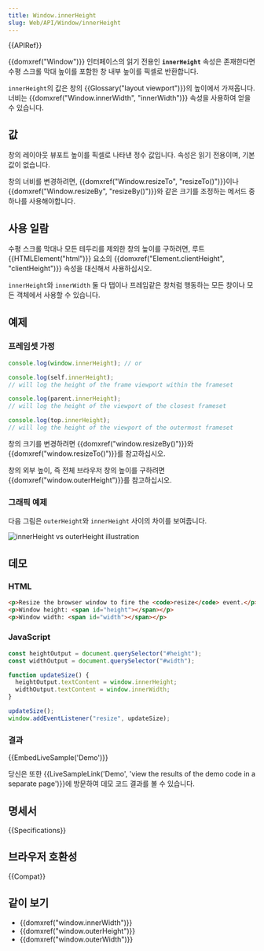 ```yaml
---
title: Window.innerHeight
slug: Web/API/Window/innerHeight
---
```


{{APIRef}}

{{domxref("Window")}} 인터페이스의 읽기 전용인 **`innerHeight`** 속성은 존재한다면 수평 스크롤 막대 높이를 포함한 창 내부 높이를 픽셀로 반환합니다.

`innerHeight`의 값은 창의 {{Glossary("layout viewport")}}의 높이에서 가져옵니다. 너비는 {{domxref("Window.innerWidth", "innerWidth")}} 속성을 사용하여 얻을 수 있습니다.

## 값

창의 레이아웃 뷰포트 높이를 픽셀로 나타낸 정수 값입니다. 속성은 읽기 전용이며, 기본 값이 없습니다.

창의 너비를 변경하려면, {{domxref("Window.resizeTo", "resizeTo()")}}이나 {{domxref("Window.resizeBy", "resizeBy()")}}와 같은 크기를 조정하는 메서드 중 하나를 사용해야합니다.

## 사용 일람

수평 스크롤 막대나 모든 테두리를 제외한 창의 높이를 구하려면, 루트 {{HTMLElement("html")}} 요소의 {{domxref("Element.clientHeight", "clientHeight")}} 속성을 대신해서 사용하십시오.

`innerHeight`와 `innerWidth` 둘 다 탭이나 프레임같은 창처럼 행동하는 모든 창이나 모든 객체에서 사용할 수 있습니다.

## 예제

### 프레임셋 가정

```js
console.log(window.innerHeight); // or

console.log(self.innerHeight);
// will log the height of the frame viewport within the frameset

console.log(parent.innerHeight);
// will log the height of the viewport of the closest frameset

console.log(top.innerHeight);
// will log the height of the viewport of the outermost frameset
```

창의 크기를 변경하려면 {{domxref("window.resizeBy()")}}와 {{domxref("window.resizeTo()")}}를 참고하십시오.

창의 외부 높이, 즉 전체 브라우저 창의 높이를 구하려면 {{domxref("window.outerHeight")}}를 참고하십시오.

### 그래픽 예제

다음 그림은 `outerHeight`와 `innerHeight` 사이의 차이를 보여줍니다.

![innerHeight vs outerHeight illustration](firefoxinnervsouterheight2.png)

## 데모

### HTML

```html
<p>Resize the browser window to fire the <code>resize</code> event.</p>
<p>Window height: <span id="height"></span></p>
<p>Window width: <span id="width"></span></p>
```

### JavaScript

```js
const heightOutput = document.querySelector("#height");
const widthOutput = document.querySelector("#width");

function updateSize() {
  heightOutput.textContent = window.innerHeight;
  widthOutput.textContent = window.innerWidth;
}

updateSize();
window.addEventListener("resize", updateSize);
```

### 결과

{{EmbedLiveSample('Demo')}}

당신은 또한 {{LiveSampleLink('Demo', 'view the results of the demo code in a separate page')}}에 방문하여 데모 코드 결과를 볼 수 있습니다.

## 명세서

{{Specifications}}

## 브라우저 호환성

{{Compat}}

## 같이 보기

- {{domxref("window.innerWidth")}}
- {{domxref("window.outerHeight")}}
- {{domxref("window.outerWidth")}}
